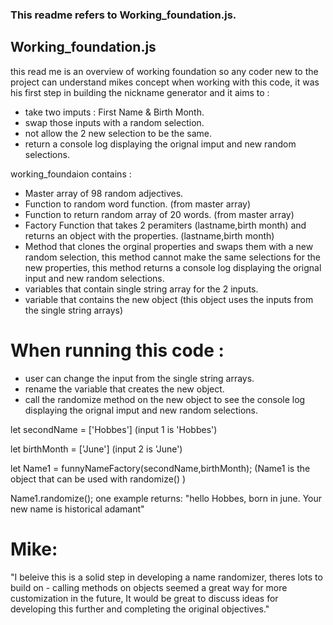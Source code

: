 ### This readme refers to Working_foundation.js.
## Working_foundation.js

this read me is an overview of working foundation so any coder new to the project
can understand mikes concept when working with this code, it was his first step 
in building the nickname generator and it aims to :

+ take two imputs : First Name & Birth Month.
+ swap those inputs with a random selection.
+ not allow the 2 new selection to be the same.
+ return a console log displaying the orignal imput and new random selections.

working_foundaion contains :

+ Master array of 98 random adjectives. 
+ Function to random word function. (from master array)
+ Function to return random array of 20 words. (from master array)
+ Factory Function that takes 2 peramiters (lastname,birth month) and returns an object with the properties. (lastname,birth month)
+ Method that clones the orginal properties and swaps them with a new random selection,
  this method cannot make the same selections for the new properties,
  this method returns a console log displaying the orignal input and new random selections.
+ variables that contain single string array for the 2 inputs.
+ variable that contains the new object (this object uses the inputs from the single string arrays)

# When running this code :
+ user can change the input from the single string arrays.
+ rename the variable that creates the new object.
+ call the randomize method on the new object to see the console log displaying the orignal imput and new random selections.

let secondName = ['Hobbes']     (input 1 is 'Hobbes')

let birthMonth = ['June']      (input 2 is 'June')

let Name1 = funnyNameFactory(secondName,birthMonth);     (Name1 is the object that can be used with randomize() )

Name1.randomize();  one example returns: "hello Hobbes, born in june. Your new name is historical adamant"

# Mike:
"I beleive this is a solid step in developing a name randomizer,
theres lots to build on - calling methods on objects seemed a great way for more customization in the future,
It would be great to discuss ideas for developing this further and completing the original objectives."

